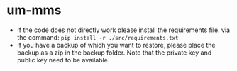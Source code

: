 # um-mms
- If the code does not directly work please install the requirements file. via the command: ```pip install -r ./src/requirements.txt```
- If you have a backup of which you want to restore, please place the backup as a zip in the backup folder. Note that the private key and public key need to be available.

